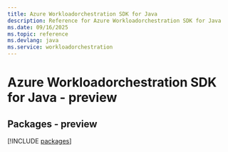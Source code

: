 ```yaml
---
title: Azure Workloadorchestration SDK for Java
description: Reference for Azure Workloadorchestration SDK for Java
ms.date: 09/16/2025
ms.topic: reference
ms.devlang: java
ms.service: workloadorchestration
---
```

# Azure Workloadorchestration SDK for Java - preview
## Packages - preview
[!INCLUDE [packages](workloadorchestration-index.md)]